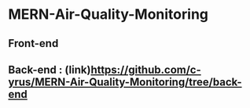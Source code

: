 ﻿# MERN-Air-Quality-Monitoring
## Front-end
## Back-end : (link)https://github.com/c-yrus/MERN-Air-Quality-Monitoring/tree/back-end
